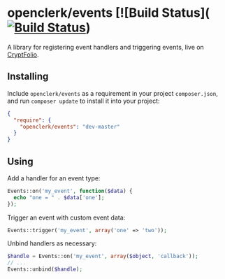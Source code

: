 openclerk/events [![Build Status]([![Build Status](https://travis-ci.org/openclerk/events.svg?branch=master)](https://travis-ci.org/openclerk/events))
================

A library for registering event handlers and triggering events, live on [CryptFolio](https://cryptfolio.com/api).

## Installing

Include `openclerk/events` as a requirement in your project `composer.json`,
and run `composer update` to install it into your project:

```json
{
  "require": {
    "openclerk/events": "dev-master"
  }
}
```

## Using

Add a handler for an event type:

```php
Events::on('my_event', function($data) {
  echo "one = " . $data['one'];
});
```

Trigger an event with custom event data:

```php
Events::trigger('my_event', array('one' => 'two'));
```

Unbind handlers as necessary:

```php
$handle = Events::on('my_event', array($object, 'callback'));
// ...
Events::unbind($handle);
```

